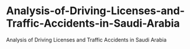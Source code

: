 # Analysis-of-Driving-Licenses-and-Traffic-Accidents-in-Saudi-Arabia
Analysis of Driving Licenses and Traffic Accidents in Saudi Arabia
